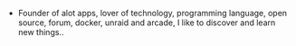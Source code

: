 - Founder of alot apps, lover of technology, programming language, open source, forum, docker, unraid and arcade, I like to discover and learn new things..
  <br>


















































































































































































































































































































































